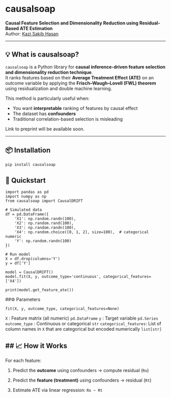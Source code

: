 # causalsoap

**Causal Feature Selection and Dimensionality Reduction using Residual-Based ATE Estimation**  
Author: [Kazi Sakib Hasan](mailto:simanto.alt@gmail.com)

---

## 💡 What is causalsoap?

`causalsoap` is a Python library for **causal inference-driven feature selection and dimensionality reduction technique**.  
It ranks features based on their **Average Treatment Effect (ATE)** on an outcome variable by applying the **Frisch–Waugh–Lovell (FWL) theorem** using residualization and double machine learning.

This method is particularly useful when:
- You want **interpretable** ranking of features by causal effect
- The dataset has **confounders**
- Traditional correlation-based selection is misleading

Link to preprint will be available soon. 

---

## 📦 Installation

```bash
pip install causalsoap
```
## 🚀 Quickstart 
```
import pandas as pd
import numpy as np
from causalsoap import CausalDRIFT

# Simulated data
df = pd.DataFrame({
    'X1': np.random.randn(100),
    'X2': np.random.rand(100),
    'X3': np.random.randn(100),
    'X4': np.random.choice([0, 1, 2], size=100),  # categorical numeric
    'Y': np.random.randn(100)
})

# Run model
X = df.drop(columns='Y')
y = df['Y']

model = CausalDRIFT()
model.fit(X, y, outcome_type='continuous', categorical_features=['X4'])

print(model.get_feature_ate())
```
##⚙️ Parameters
```
fit(X, y, outcome_type, categorical_features=None) 
```
`X` : Feature matrix (all numeric) `pd.DataFrame`
`y` : Target variable `pd.Series`
`outcome_type` : Continuous or categorical `str`
`categorical_features`: List of column names in `X` that are categorical but encoded numerically `list[str]`

## ## 📈 How it Works

For each feature:

1.  Predict the **outcome** using confounders → compute residual (`Ro`)
    
2.  Predict the **feature (treatment)** using confounders → residual (`Rt`)
    
3.  Estimate ATE via linear regression: `Ro ~ Rt`


